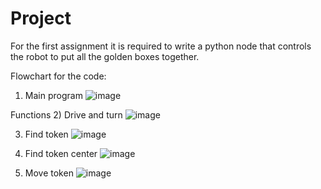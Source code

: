 # Project
For the first assignment it is required to write a python node that controls the robot to put all the golden boxes together.

Flowchart for the code:
1) Main program
   ![image](https://github.com/IrisLaanearu/Project/assets/145934148/5902ca80-d726-4bee-aaa6-149654b2be8b)

Functions
2) Drive and turn
   ![image](https://github.com/IrisLaanearu/Project/assets/145934148/4584409a-574d-4d11-9ec5-a8bb32ed4f57)

3) Find token
   ![image](https://github.com/IrisLaanearu/Project/assets/145934148/cac9053a-5b67-43b2-91ce-b6e5622a384b)

4) Find token center
   ![image](https://github.com/IrisLaanearu/Project/assets/145934148/b34019f9-34cb-40bb-9aee-ae7f25eff06e)

5) Move token
   ![image](https://github.com/IrisLaanearu/Project/assets/145934148/129d2b8d-7ff1-4b30-b5a8-b2146986a3c6)

